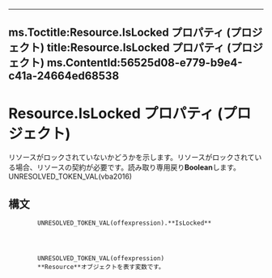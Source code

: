 

---
ms.Toctitle:Resource.IsLocked プロパティ (プロジェクト)
title:Resource.IsLocked プロパティ (プロジェクト)
ms.ContentId:56525d08-e779-b9e4-c41a-24664ed68538
---
# Resource.IsLocked プロパティ (プロジェクト)




リソースがロックされていないかどうかを示します。リソースがロックされている場合、リソースの契約が必要です。読み取り専用戻り**Boolean**します。UNRESOLVED_TOKEN_VAL(vba2016)

## 構文

            UNRESOLVED_TOKEN_VAL(offexpression).**IsLocked**




            UNRESOLVED_TOKEN_VAL(offexpression)
            **Resource**オブジェクトを表す変数です。




